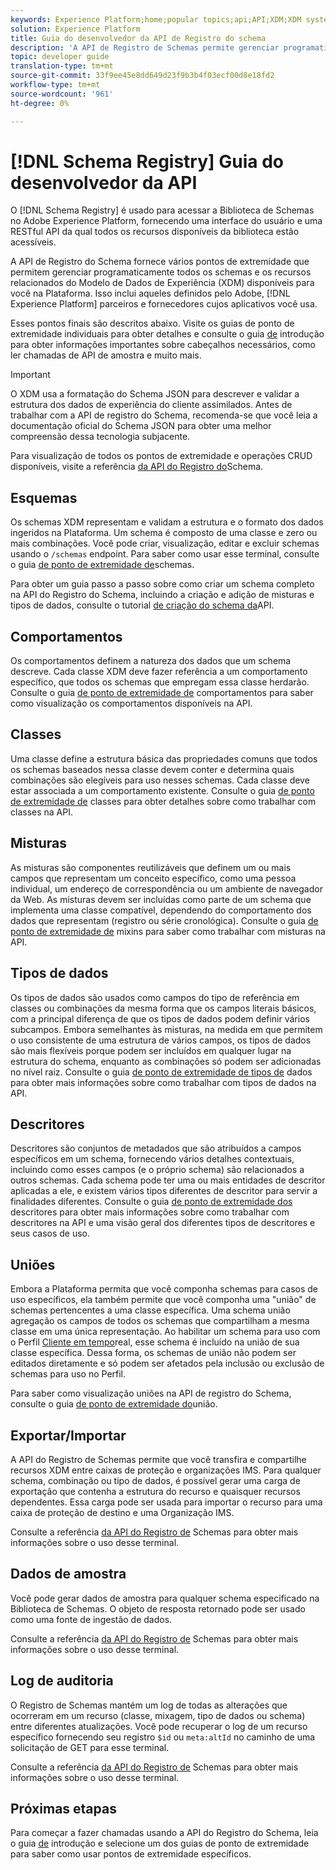 ```yaml
---
keywords: Experience Platform;home;popular topics;api;API;XDM;XDM system;;experience data model;Experience data model;Experience Data Model;data model;Data Model;schema registry;Schema Registry;
solution: Experience Platform
title: Guia do desenvolvedor da API de Registro do schema
description: 'A API de Registro de Schemas permite gerenciar programaticamente todos os schemas e os recursos XDM relacionados disponíveis para você no Experience Platform. '
topic: developer guide
translation-type: tm+mt
source-git-commit: 33f9ee45e8dd649d23f9b3b4f03ecf00d8e18fd2
workflow-type: tm+mt
source-wordcount: '961'
ht-degree: 0%

---
```



# [!DNL Schema Registry] Guia do desenvolvedor da API

O [!DNL Schema Registry] é usado para acessar a Biblioteca de Schemas no Adobe Experience Platform, fornecendo uma interface do usuário e uma RESTful API da qual todos os recursos disponíveis da biblioteca estão acessíveis.

A API de Registro do Schema fornece vários pontos de extremidade que permitem gerenciar programaticamente todos os schemas e os recursos relacionados do Modelo de Dados de Experiência (XDM) disponíveis para você na Plataforma. Isso inclui aqueles definidos pelo Adobe, [!DNL Experience Platform] parceiros e fornecedores cujos aplicativos você usa.

Esses pontos finais são descritos abaixo. Visite os guias de ponto de extremidade individuais para obter detalhes e consulte o guia [de](./getting-started.md) introdução para obter informações importantes sobre cabeçalhos necessários, como ler chamadas de API de amostra e muito mais.

>[!IMPORTANT]
>
>O XDM usa a formatação do Schema JSON para descrever e validar a estrutura dos dados de experiência do cliente assimilados. Antes de trabalhar com a API de registro do Schema, recomenda-se que você leia a documentação [](https://json-schema.org/) oficial do Schema JSON para obter uma melhor compreensão dessa tecnologia subjacente.

Para visualização de todos os pontos de extremidade e operações CRUD disponíveis, visite a referência [da API do Registro do](https://www.adobe.io/apis/experienceplatform/home/api-reference.html#!acpdr/swagger-specs/schema-registry.yaml)Schema.

## Esquemas

Os schemas XDM representam e validam a estrutura e o formato dos dados ingeridos na Plataforma. Um schema é composto de uma classe e zero ou mais combinações. Você pode criar, visualização, editar e excluir schemas usando o `/schemas` endpoint. Para saber como usar esse terminal, consulte o guia [de ponto de extremidade de](./schemas.md)schemas.

Para obter um guia passo a passo sobre como criar um schema completo na API do Registro do Schema, incluindo a criação e adição de misturas e tipos de dados, consulte o tutorial [de criação do schema da](../tutorials/create-schema-api.md)API.

## Comportamentos

Os comportamentos definem a natureza dos dados que um schema descreve. Cada classe XDM deve fazer referência a um comportamento específico, que todos os schemas que empregam essa classe herdarão. Consulte o guia [de ponto de extremidade de](./behaviors.md) comportamentos para saber como visualização os comportamentos disponíveis na API.

## Classes

Uma classe define a estrutura básica das propriedades comuns que todos os schemas baseados nessa classe devem conter e determina quais combinações são elegíveis para uso nesses schemas. Cada classe deve estar associada a um comportamento existente. Consulte o guia [de ponto de extremidade de](./classes.md) classes para obter detalhes sobre como trabalhar com classes na API.

## Misturas

As misturas são componentes reutilizáveis que definem um ou mais campos que representam um conceito específico, como uma pessoa individual, um endereço de correspondência ou um ambiente de navegador da Web. As misturas devem ser incluídas como parte de um schema que implementa uma classe compatível, dependendo do comportamento dos dados que representam (registro ou série cronológica). Consulte o guia [de ponto de extremidade de](./mixins.md) mixins para saber como trabalhar com misturas na API.

## Tipos de dados

Os tipos de dados são usados como campos do tipo de referência em classes ou combinações da mesma forma que os campos literais básicos, com a principal diferença de que os tipos de dados podem definir vários subcampos. Embora semelhantes às misturas, na medida em que permitem o uso consistente de uma estrutura de vários campos, os tipos de dados são mais flexíveis porque podem ser incluídos em qualquer lugar na estrutura do schema, enquanto as combinações só podem ser adicionadas no nível raiz. Consulte o guia [de ponto de extremidade de tipos de](./data-types.md) dados para obter mais informações sobre como trabalhar com tipos de dados na API.

## Descritores

Descritores são conjuntos de metadados que são atribuídos a campos específicos em um schema, fornecendo vários detalhes contextuais, incluindo como esses campos (e o próprio schema) são relacionados a outros schemas. Cada schema pode ter uma ou mais entidades de descritor aplicadas a ele, e existem vários tipos diferentes de descritor para servir a finalidades diferentes. Consulte o guia [de ponto de extremidade dos](./descriptors.md) descritores para obter mais informações sobre como trabalhar com descritores na API e uma visão geral dos diferentes tipos de descritores e seus casos de uso.

## Uniões

Embora a Plataforma permita que você componha schemas para casos de uso específicos, ela também permite que você componha uma &quot;união&quot; de schemas pertencentes a uma classe específica. Uma schema união agregação os campos de todos os schemas que compartilham a mesma classe em uma única representação. Ao habilitar um schema para uso com o Perfil [Cliente em tempo](../../profile/home.md)real, esse schema é incluído na união de sua classe específica. Dessa forma, os schemas de união não podem ser editados diretamente e só podem ser afetados pela inclusão ou exclusão de schemas para uso no Perfil.

Para saber como visualização uniões na API de registro do Schema, consulte o guia [de ponto de extremidade do](./unions.md)união.

## Exportar/Importar

A API do Registro de Schemas permite que você transfira e compartilhe recursos XDM entre caixas de proteção e organizações IMS. Para qualquer schema, combinação ou tipo de dados, é possível gerar uma carga de exportação que contenha a estrutura do recurso e quaisquer recursos dependentes. Essa carga pode ser usada para importar o recurso para uma caixa de proteção de destino e uma Organização IMS.

Consulte a referência [da API do Registro de](https://www.adobe.io/apis/experienceplatform/home/api-reference.html#!acpdr/swagger-specs/schema-registry.yaml) Schemas para obter mais informações sobre o uso desse terminal.

## Dados de amostra

Você pode gerar dados de amostra para qualquer schema especificado na Biblioteca de Schemas. O objeto de resposta retornado pode ser usado como uma fonte de ingestão de dados.

Consulte a referência [da API do Registro de](https://www.adobe.io/apis/experienceplatform/home/api-reference.html#!acpdr/swagger-specs/schema-registry.yaml) Schemas para obter mais informações sobre o uso desse terminal.

## Log de auditoria

O Registro de Schemas mantém um log de todas as alterações que ocorreram em um recurso (classe, mixagem, tipo de dados ou schema) entre diferentes atualizações. Você pode recuperar o log de um recurso específico fornecendo seu registro `$id` ou `meta:altId` no caminho de uma solicitação de GET para esse terminal.

Consulte a referência [da API do Registro de](https://www.adobe.io/apis/experienceplatform/home/api-reference.html#!acpdr/swagger-specs/schema-registry.yaml) Schemas para obter mais informações sobre o uso desse terminal.

## Próximas etapas

Para começar a fazer chamadas usando a API do Registro do Schema, leia o guia [de](./getting-started.md) introdução e selecione um dos guias de ponto de extremidade para saber como usar pontos de extremidade específicos.